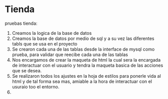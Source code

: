 # Tienda
pruebas tienda:
1) Creamos la logica de la base de datos
2) Creamos la base de datos por medio de sql y a su vez las diferentes tabls que se usa en  el proyecto
3) Se crearon cada una de las tablas desde la interface de mysql como prueba, para validar que reecibe cada una de las tablas 
4) Nos encargamos de crear la maqueta de html la cual sera la encargada de interactuar con el usuario y tendra la maqueta basica de las acciones que se desea.
5) Se realizaron todos los ajustes en la hoja de estilos para ponerle vida al html y de tal forma sea mas, amiable a la hora de interactuar con el usuraio too el entorno.
6) 
